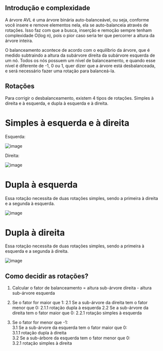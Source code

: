 ## Introdução e complexidade
A árvore AVL é uma árvore binária auto-balanceável, ou seja, conforme você insere e remove elementos nela, ela se auto-balanceia através de rotações. Isso faz 
com que a busca, inserção e remoção sempre tenham complexidade O(log n), pois o pior caso seria ter que percorrer a altura da árvore inteira.

O balanceamento acontece de acordo com o equilíbrio da árvore, que é medido subtraindo a altura da subárvore direita da subárvore esquerda de um nó. Todos 
os nós possuem um nível de balanceamento, e quando esse nível é diferente de -1, 0 ou 1, quer dizer que a árvore está desbalanceada, e será necessário fazer
uma rotação para balanceá-la.

## Rotações
Para corrigir o desbalanceamento, existem 4 tipos de rotações. Simples à direita e à esquerda, e dupla à esquerda e à direita.

# Simples à esquerda e à direita
Esquerda:

![image](https://user-images.githubusercontent.com/79621478/217350068-38e66a76-8c5d-4952-a8e4-a15a6c53dc76.png)

Direita:

![image](https://user-images.githubusercontent.com/79621478/217350630-ff9b667c-bb0b-43d7-8769-d7541249a55a.png)

# Dupla à esquerda
Essa rotação necessita de duas rotações simples, sendo a primeira à direita e a segunda à esquerda.

![image](https://user-images.githubusercontent.com/79621478/217351638-e29b8f7d-5879-451a-973f-ed3133740685.png)

# Dupla à direita
Essa rotação necessita de duas rotações simples, sendo a primeira à esquerda e a segunda à direita.

![image](https://user-images.githubusercontent.com/79621478/217352756-d250ce19-aed3-42f0-8277-bfe2263e2231.png)

## Como decidir as rotações?
1. Calcular o fator de balanceamento = altura sub-árvore direita - altura sub-árvore esquerda
2. Se o fator for maior que 1:
 2.1 Se a sub-árvore da direita tem o fator menor que 0:
   2.1.1 rotação dupla à esquerda
 2.2 Se a sub-árvore da direita tem o fator maior que 0:
   2.2.1 rotação simples à esquerda

3. Se o fator for menor que -1:  
3.1 Se a sub-árvore da esquerda tem o fator maior que 0:    
 3.1.1 rotação dupla à direita  
3.2 Se a sub-árbore da esquerda tem o fator menor que 0:    
 3.2.1 rotação simples à direita
